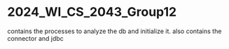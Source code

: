 # 2024_WI_CS_2043_Group12
contains the processes to analyze the db and initialize it. also contains the connector and jdbc